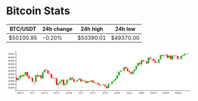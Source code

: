 # Bitcoin Stats

BTC/USDT|24h change|24h high|24h low|
|---|---|---|---|
|$50100.95|-0.20%|$50390.01|$49370.00|

<img src="./chart.svg">
